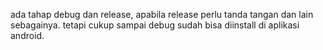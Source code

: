 ada tahap debug dan release, apabila release perlu tanda tangan dan lain sebagainya. tetapi cukup sampai debug sudah bisa diinstall di aplikasi android. 